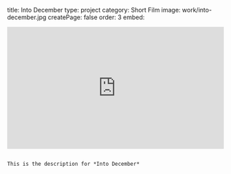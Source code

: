 title: Into December
type: project
category: Short Film
image: work/into-december.jpg
createPage: false
order: 3
embed: <div style="padding:56.25% 0 0 0;position:relative;"><iframe src="https://player.vimeo.com/video/651917248?h=48b5a13faa&amp;badge=0&amp;autopause=0&amp;player_id=0&amp;app_id=58479" frameborder="0" allow="autoplay; fullscreen; picture-in-picture" allowfullscreen style="position:absolute;top:0;left:0;width:100%;height:100%;" title="Into December.mp4"></iframe></div><script src="https://player.vimeo.com/api/player.js"></script>

~~~

This is the description for *Into December*